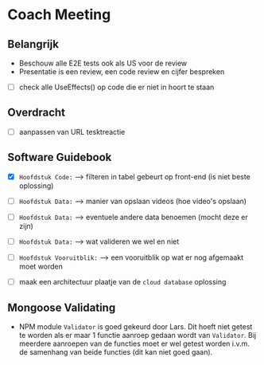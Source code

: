 # Coach Meeting

## Belangrijk

* Beschouw alle E2E tests ook als US voor de review
* Presentatie is een review, een code review en cijfer bespreken
- [ ] check alle UseEffects() op code die er niet in hoort te staan

## Overdracht
- [ ] aanpassen van URL tesktreactie

## Software Guidebook
- [x] ```Hoofdstuk Code:```         --> filteren in tabel gebeurt op front-end (is niet beste oplossing)
- [ ] ```Hoofdstuk Data:```         --> manier van opslaan videos (hoe video's opslaan)
- [ ] ```Hoofdstuk Data:```         --> eventuele andere data benoemen (mocht deze er zijn)
- [ ] ```Hoofdstuk Data:```         --> wat valideren we wel en niet
- [ ] ```Hoofdstuk Vooruitblik:```  --> een vooruitblik op wat er nog afgemaakt moet worden
- [ ] maak een architectuur plaatje van de ```cloud database``` oplossing


## Mongoose Validating
* NPM module ```Validator``` is goed gekeurd door Lars. Dit hoeft niet getest te worden als er maar 1 functie aanroep gedaan wordt van ```Validator```. Bij meerdere aanroepen van de functies moet er wel getest worden i.v.m. de samenhang van beide functies (dit kan niet goed gaan).

